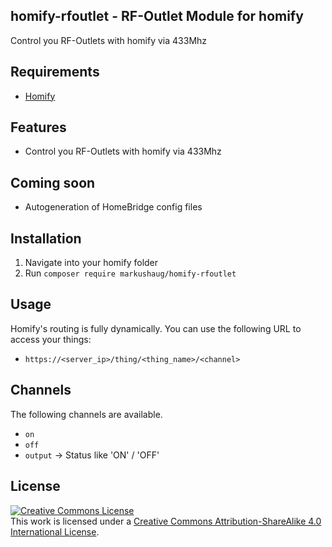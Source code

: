 ## homify-rfoutlet - RF-Outlet Module for homify
Control you RF-Outlets with homify via 433Mhz

## Requirements
- [Homify]("https://github.com/markushaug/homify")

## Features

- Control you RF-Outlets with homify via 433Mhz

## Coming soon

- Autogeneration of HomeBridge config files


## Installation

1. Navigate into your homify folder
3. Run ```composer require markushaug/homify-rfoutlet``` 

## Usage

Homify's routing is fully dynamically. You can use the following URL to access your things:

- ```https://<server_ip>/thing/<thing_name>/<channel>```

## Channels
The following channels are available.

- ```on``` 
- ```off``` 
- ```output``` -> Status like 'ON' / 'OFF' 

## License

<a rel="license" href="http://creativecommons.org/licenses/by-sa/4.0/"><img alt="Creative Commons License" style="border-width:0" src="https://i.creativecommons.org/l/by-sa/4.0/88x31.png" /></a><br />This work is licensed under a <a rel="license" href="http://creativecommons.org/licenses/by-sa/4.0/">Creative Commons Attribution-ShareAlike 4.0 International License</a>.




